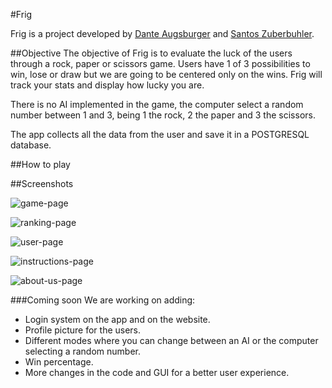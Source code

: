#Frig

Frig is a project developed by [Dante Augsburger](https://github.com/Danteps-4) and [Santos Zuberbuhler](https://github.com/SantosZuber).

##Objective
The objective of Frig is to evaluate the luck of the users through a rock, paper or scissors game. Users have 1 of 3 possibilities to win, lose or draw but we are going to be centered only on the wins. Frig will track your stats and display how lucky you are.

There is no AI implemented in the game, the computer select a random number between 1 and 3, being 1 the rock, 2 the paper and 3 the scissors.

The app collects all the data from the user and save it in a POSTGRESQL database.

##How to play

##Screenshots

![game-page](https://user-images.githubusercontent.com/77952824/152437223-6f0c09af-a84e-428c-86c2-681972b828bb.png)

![ranking-page](https://user-images.githubusercontent.com/77952824/152437225-2d40750b-cf2d-4b01-89bc-7a5748ff6ccf.png)

![user-page](https://user-images.githubusercontent.com/77952824/152437226-b5d28be3-fd80-4378-9444-15f928b9ed52.png)

![instructions-page](https://user-images.githubusercontent.com/77952824/152437224-45dcf297-311b-4a8b-a078-14d88403d7f1.png)

![about-us-page](https://user-images.githubusercontent.com/77952824/152437217-24f0f254-0296-4980-868d-b8b5e90a7c2d.png)


###Coming soon
We are working on adding: 

- Login system on the app and on the website.
- Profile picture for the users.
- Different modes where you can change between an AI or the computer selecting a random number.
- Win percentage.
- More changes in the code and GUI for a better user experience.

